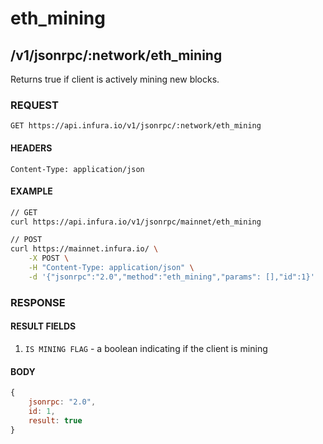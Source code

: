 # eth_mining

## /v1/jsonrpc/:network/eth_mining

Returns true if client is actively mining new blocks.

### REQUEST

`GET https://api.infura.io/v1/jsonrpc/:network/eth_mining`

#### HEADERS

`Content-Type: application/json`

#### EXAMPLE
```bash
// GET
curl https://api.infura.io/v1/jsonrpc/mainnet/eth_mining

// POST
curl https://mainnet.infura.io/ \
    -X POST \
    -H "Content-Type: application/json" \
    -d '{"jsonrpc":"2.0","method":"eth_mining","params": [],"id":1}'
```

### RESPONSE

#### RESULT FIELDS
1. `IS MINING FLAG` - a boolean indicating if the client is mining

#### BODY

```js
{
    jsonrpc: "2.0",
    id: 1,
    result: true
}
```
